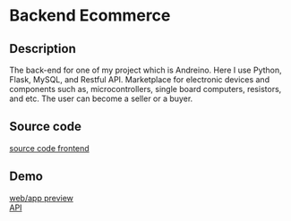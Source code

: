 # Backend Ecommerce

## Description
The back-end for one of my project which is Andreino. Here I use Python, Flask, MySQL, and Restful API. Marketplace for electronic devices and components such as, microcontrollers, single board computers, resistors, and etc. The user can become a seller or a buyer.

## Source code
[source code frontend](https://github.com/andre-fajar-n/FrontEnd-Ecommerce)<br/>

## Demo
[web/app preview](https://andreino.vercel.app)<br/>
[API](https://api-andreino.herokuapp.com/)<br/>
